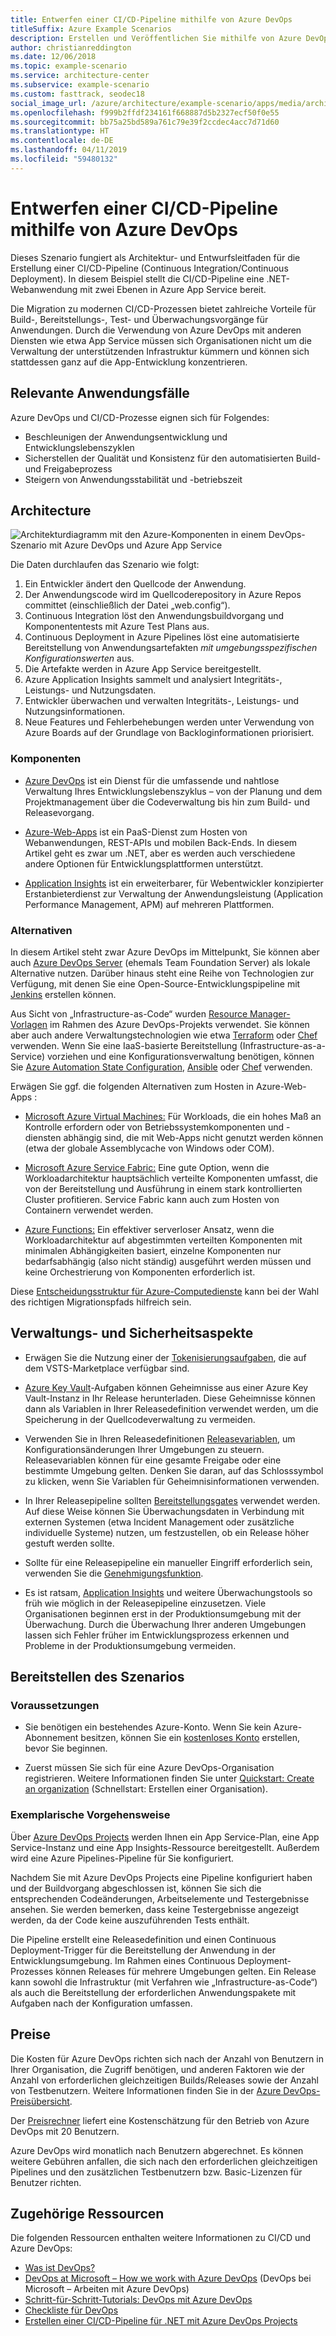 ```yaml
---
title: Entwerfen einer CI/CD-Pipeline mithilfe von Azure DevOps
titleSuffix: Azure Example Scenarios
description: Erstellen und Veröffentlichen Sie mithilfe von Azure DevOps eine .NET-App in Azure-Web-Apps.
author: christianreddington
ms.date: 12/06/2018
ms.topic: example-scenario
ms.service: architecture-center
ms.subservice: example-scenario
ms.custom: fasttrack, seodec18
social_image_url: /azure/architecture/example-scenario/apps/media/architecture-devops-dotnet-webapp.svg
ms.openlocfilehash: f999b2ffdf234161f668887d5b2327ecf50f0e55
ms.sourcegitcommit: bb75a25bd589a761c79e39f2ccdec4acc7d71d60
ms.translationtype: HT
ms.contentlocale: de-DE
ms.lasthandoff: 04/11/2019
ms.locfileid: "59480132"
---
```

# <a name="design-a-cicd-pipeline-using-azure-devops"></a>Entwerfen einer CI/CD-Pipeline mithilfe von Azure DevOps

Dieses Szenario fungiert als Architektur- und Entwurfsleitfaden für die Erstellung einer CI/CD-Pipeline (Continuous Integration/Continuous Deployment). In diesem Beispiel stellt die CI/CD-Pipeline eine .NET-Webanwendung mit zwei Ebenen in Azure App Service bereit.

Die Migration zu modernen CI/CD-Prozessen bietet zahlreiche Vorteile für Build-, Bereitstellungs-, Test- und Überwachungsvorgänge für Anwendungen. Durch die Verwendung von Azure DevOps mit anderen Diensten wie etwa App Service müssen sich Organisationen nicht um die Verwaltung der unterstützenden Infrastruktur kümmern und können sich stattdessen ganz auf die App-Entwicklung konzentrieren.

## <a name="relevant-use-cases"></a>Relevante Anwendungsfälle

Azure DevOps und CI/CD-Prozesse eignen sich für Folgendes:

- Beschleunigen der Anwendungsentwicklung und Entwicklungslebenszyklen
- Sicherstellen der Qualität und Konsistenz für den automatisierten Build- und Freigabeprozess
- Steigern von Anwendungsstabilität und -betriebszeit

## <a name="architecture"></a>Architecture

![Architekturdiagramm mit den Azure-Komponenten in einem DevOps-Szenario mit Azure DevOps und Azure App Service][architecture]

Die Daten durchlaufen das Szenario wie folgt:

1. Ein Entwickler ändert den Quellcode der Anwendung.
2. Der Anwendungscode wird im Quellcoderepository in Azure Repos committet (einschließlich der Datei „web.config“).
3. Continuous Integration löst den Anwendungsbuildvorgang und Komponententests mit Azure Test Plans aus.
4. Continuous Deployment in Azure Pipelines löst eine automatisierte Bereitstellung von Anwendungsartefakten *mit umgebungsspezifischen Konfigurationswerten* aus.
5. Die Artefakte werden in Azure App Service bereitgestellt.
6. Azure Application Insights sammelt und analysiert Integritäts-, Leistungs- und Nutzungsdaten.
7. Entwickler überwachen und verwalten Integritäts-, Leistungs- und Nutzungsinformationen.
8. Neue Features und Fehlerbehebungen werden unter Verwendung von Azure Boards auf der Grundlage von Backloginformationen priorisiert.

### <a name="components"></a>Komponenten

- [Azure DevOps][vsts] ist ein Dienst für die umfassende und nahtlose Verwaltung Ihres Entwicklungslebenszyklus – von der Planung und dem Projektmanagement über die Codeverwaltung bis hin zum Build- und Releasevorgang.

- [Azure-Web-Apps][web-apps] ist ein PaaS-Dienst zum Hosten von Webanwendungen, REST-APIs und mobilen Back-Ends. In diesem Artikel geht es zwar um .NET, aber es werden auch verschiedene andere Optionen für Entwicklungsplattformen unterstützt.

- [Application Insights][application-insights] ist ein erweiterbarer, für Webentwickler konzipierter Erstanbieterdienst zur Verwaltung der Anwendungsleistung (Application Performance Management, APM) auf mehreren Plattformen.

### <a name="alternatives"></a>Alternativen

In diesem Artikel steht zwar Azure DevOps im Mittelpunkt, Sie können aber auch [Azure DevOps Server][azure-devops-server] (ehemals Team Foundation Server) als lokale Alternative nutzen. Darüber hinaus steht eine Reihe von Technologien zur Verfügung, mit denen Sie eine Open-Source-Entwicklungspipeline mit [Jenkins][jenkins-on-azure] erstellen können.

Aus Sicht von „Infrastructure-as-Code“ wurden [Resource Manager-Vorlagen][arm-templates] im Rahmen des Azure DevOps-Projekts verwendet. Sie können aber auch andere Verwaltungstechnologien wie etwa [Terraform][terraform] oder [Chef][chef] verwenden. Wenn Sie eine IaaS-basierte Bereitstellung (Infrastructure-as-a-Service) vorziehen und eine Konfigurationsverwaltung benötigen, können Sie [Azure Automation State Configuration][desired-state-configuration], [Ansible][ansible] oder [Chef][chef] verwenden.

Erwägen Sie ggf. die folgenden Alternativen zum Hosten in Azure-Web-Apps :

- [Microsoft Azure Virtual Machines:][compare-vm-hosting] Für Workloads, die ein hohes Maß an Kontrolle erfordern oder von Betriebssystemkomponenten und -diensten abhängig sind, die mit Web-Apps nicht genutzt werden können (etwa der globale Assemblycache von Windows oder COM).

- [Microsoft Azure Service Fabric:][service-fabric] Eine gute Option, wenn die Workloadarchitektur hauptsächlich verteilte Komponenten umfasst, die von der Bereitstellung und Ausführung in einem stark kontrollierten Cluster profitieren. Service Fabric kann auch zum Hosten von Containern verwendet werden.

- [Azure Functions:][azure-functions] Ein effektiver serverloser Ansatz, wenn die Workloadarchitektur auf abgestimmten verteilten Komponenten mit minimalen Abhängigkeiten basiert, einzelne Komponenten nur bedarfsabhängig (also nicht ständig) ausgeführt werden müssen und keine Orchestrierung von Komponenten erforderlich ist.

Diese [Entscheidungsstruktur für Azure-Computedienste](/azure/architecture/guide/technology-choices/compute-decision-tree) kann bei der Wahl des richtigen Migrationspfads hilfreich sein.

## <a name="management-and-security-considerations"></a>Verwaltungs- und Sicherheitsaspekte

- Erwägen Sie die Nutzung einer der [Tokenisierungsaufgaben][vsts-tokenization], die auf dem VSTS-Marketplace verfügbar sind.

- [Azure Key Vault][download-keyvault-secrets]-Aufgaben können Geheimnisse aus einer Azure Key Vault-Instanz in Ihr Release herunterladen. Diese Geheimnisse können dann als Variablen in Ihrer Releasedefinition verwendet werden, um die Speicherung in der Quellcodeverwaltung zu vermeiden.

- Verwenden Sie in Ihren Releasedefinitionen [Releasevariablen][vsts-release-variables], um Konfigurationsänderungen Ihrer Umgebungen zu steuern. Releasevariablen können für eine gesamte Freigabe oder eine bestimmte Umgebung gelten. Denken Sie daran, auf das Schlosssymbol zu klicken, wenn Sie Variablen für Geheimnisinformationen verwenden.

- In Ihrer Releasepipeline sollten [Bereitstellungsgates][vsts-deployment-gates] verwendet werden. Auf diese Weise können Sie Überwachungsdaten in Verbindung mit externen Systemen (etwa Incident Management oder zusätzliche individuelle Systeme) nutzen, um festzustellen, ob ein Release höher gestuft werden sollte.

- Sollte für eine Releasepipeline ein manueller Eingriff erforderlich sein, verwenden Sie die [Genehmigungsfunktion][vsts-approvals].

- Es ist ratsam, [Application Insights][application-insights] und weitere Überwachungstools so früh wie möglich in der Releasepipeline einzusetzen. Viele Organisationen beginnen erst in der Produktionsumgebung mit der Überwachung. Durch die Überwachung Ihrer anderen Umgebungen lassen sich Fehler früher im Entwicklungsprozess erkennen und Probleme in der Produktionsumgebung vermeiden.

## <a name="deploy-the-scenario"></a>Bereitstellen des Szenarios

### <a name="prerequisites"></a>Voraussetzungen

- Sie benötigen ein bestehendes Azure-Konto. Wenn Sie kein Azure-Abonnement besitzen, können Sie ein [kostenloses Konto](https://azure.microsoft.com/free/?WT.mc_id=A261C142F) erstellen, bevor Sie beginnen.

- Zuerst müssen Sie sich für eine Azure DevOps-Organisation registrieren. Weitere Informationen finden Sie unter [Quickstart: Create an organization][vsts-account-create] (Schnellstart: Erstellen einer Organisation).

### <a name="walk-through"></a>Exemplarische Vorgehensweise

Über [Azure DevOps Projects](/azure/devops-project/azure-devops-project-github) werden Ihnen ein App Service-Plan, eine App Service-Instanz und eine App Insights-Ressource bereitgestellt. Außerdem wird eine Azure Pipelines-Pipeline für Sie konfiguriert.

Nachdem Sie mit Azure DevOps Projects eine Pipeline konfiguriert haben und der Buildvorgang abgeschlossen ist, können Sie sich die entsprechenden Codeänderungen, Arbeitselemente und Testergebnisse ansehen. Sie werden bemerken, dass keine Testergebnisse angezeigt werden, da der Code keine auszuführenden Tests enthält.

Die Pipeline erstellt eine Releasedefinition und einen Continuous Deployment-Trigger für die Bereitstellung der Anwendung in der Entwicklungsumgebung. Im Rahmen eines Continuous Deployment-Prozesses können Releases für mehrere Umgebungen gelten. Ein Release kann sowohl die Infrastruktur (mit Verfahren wie „Infrastructure-as-Code“) als auch die Bereitstellung der erforderlichen Anwendungspakete mit Aufgaben nach der Konfiguration umfassen.

## <a name="pricing"></a>Preise

Die Kosten für Azure DevOps richten sich nach der Anzahl von Benutzern in Ihrer Organisation, die Zugriff benötigen, und anderen Faktoren wie der Anzahl von erforderlichen gleichzeitigen Builds/Releases sowie der Anzahl von Testbenutzern. Weitere Informationen finden Sie in der [Azure DevOps-Preisübersicht][vsts-pricing-page].

Der [Preisrechner][vsts-pricing-calculator] liefert eine Kostenschätzung für den Betrieb von Azure DevOps mit 20 Benutzern.

Azure DevOps wird monatlich nach Benutzern abgerechnet. Es können weitere Gebühren anfallen, die sich nach den erforderlichen gleichzeitigen Pipelines und den zusätzlichen Testbenutzern bzw. Basic-Lizenzen für Benutzer richten.

## <a name="related-resources"></a>Zugehörige Ressourcen

Die folgenden Ressourcen enthalten weitere Informationen zu CI/CD und Azure DevOps:

- [Was ist DevOps?][devops-whatis]
- [DevOps at Microsoft – How we work with Azure DevOps][devops-microsoft] (DevOps bei Microsoft – Arbeiten mit Azure DevOps)
- [Schritt-für-Schritt-Tutorials: DevOps mit Azure DevOps][devops-with-vsts]
- [Checkliste für DevOps][devops-checklist]
- [Erstellen einer CI/CD-Pipeline für .NET mit Azure DevOps Projects][devops-project-create]

<!-- links -->

[ansible]: /azure/ansible/
[application-insights]: /azure/application-insights/app-insights-overview
[app-service-reference-architecture]: ../../reference-architectures/app-service-web-app/basic-web-app.md
[arm-templates]: /azure/azure-resource-manager/resource-group-overview#template-deployment
[architecture]: ./media/architecture-devops-dotnet-webapp.svg
[chef]: /azure/chef/
[design-patterns-availability]: /azure/architecture/patterns/category/availability
[design-patterns-resiliency]: /azure/architecture/patterns/category/resiliency
[design-patterns-scalability]: /azure/architecture/patterns/category/performance-scalability
[design-patterns-security]: /azure/architecture/patterns/category/security
[desired-state-configuration]: /azure/automation/automation-dsc-overview
[devops-microsoft]: /azure/devops/devops-at-microsoft/
[devops-with-vsts]: https://almvm.azurewebsites.net/labs/vsts/
[devops-checklist]: /azure/architecture/checklist/dev-ops
[application-insights]: https://azure.microsoft.com/services/application-insights/
[cloud-based-load-testing]: https://visualstudio.microsoft.com/team-services/cloud-load-testing/
[cloud-based-load-testing-on-premises]: /vsts/test/load-test/clt-with-private-machines?view=vsts
[jenkins-on-azure]: /azure/jenkins/
[devops-whatis]: /azure/devops/what-is-devops
[download-keyvault-secrets]: /vsts/pipelines/tasks/deploy/azure-key-vault?view=vsts
[resource-groups]: /azure/azure-resource-manager/resource-group-overview
[resiliency-app-service]: /azure/architecture/checklist/resiliency-per-service#app-service
[vsts]: /vsts/?view=vsts#pivot=services
[continuous-integration]: /azure/devops/what-is-continuous-integration
[continuous-delivery]: /azure/devops/what-is-continuous-delivery
[web-apps]: /azure/app-service/app-service-web-overview
[vsts-account-create]: /azure/devops/organizations/accounts/create-organization-msa-or-work-student?view=vsts
[vsts-approvals]: /vsts/pipelines/release/approvals/approvals?view=vsts
[devops-project]: https://portal.azure.com/?feature.customportal=false#create/Microsoft.AzureProject
[vsts-deployment-gates]: /vsts/pipelines/release/approvals/gates?view=vsts
[vsts-pricing-calculator]: https://azure.com/e/498aa024454445a8a352e75724f900b1
[vsts-pricing-page]: https://azure.microsoft.com/pricing/details/visual-studio-team-services/
[vsts-release-variables]: /vsts/pipelines/release/variables?view=vsts&tabs=batch
[vsts-tokenization]: https://marketplace.visualstudio.com/search?term=token&target=VSTS&category=All%20categories&sortBy=Relevance
[azure-key-vault]: /azure/key-vault/key-vault-overview
[infra-as-code]: https://blogs.msdn.microsoft.com/mvpawardprogram/2018/02/13/infrastructure-as-code/
[azure-devops-server]: https://visualstudio.microsoft.com/tfs/
[infra-as-code]: https://blogs.msdn.microsoft.com/mvpawardprogram/2018/02/13/infrastructure-as-code/
[service-fabric]: /azure/service-fabric/
[azure-functions]: /azure/azure-functions/
[azure-containers]: https://azure.microsoft.com/overview/containers/
[compare-vm-hosting]: /azure/app-service/choose-web-site-cloud-service-vm
[app-insights-cd-monitoring]: /azure/application-insights/app-insights-vsts-continuous-monitoring
[azure-region-pair-bcdr]: /azure/best-practices-availability-paired-regions
[devops-project-create]: /azure/devops-project/azure-devops-project-aspnet-core
[terraform]: /azure/terraform/
